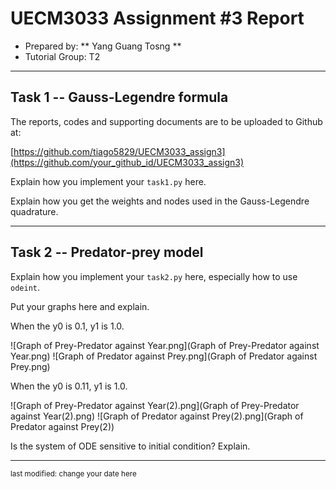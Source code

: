 UECM3033 Assignment #3 Report
========================================================

- Prepared by: ** Yang Guang Tosng **
- Tutorial Group: T2

--------------------------------------------------------

## Task 1 --  Gauss-Legendre formula

The reports, codes and supporting documents are to be uploaded to Github at: 

[https://github.com/tiago5829/UECM3033_assign3](https://github.com/your_github_id/UECM3033_assign3)


Explain how you implement your `task1.py` here.

Explain how you get the weights and nodes used in the Gauss-Legendre quadrature.

---------------------------------------------------------

## Task 2 -- Predator-prey model

Explain how you implement your `task2.py` here, especially how to use `odeint`.


Put your graphs here and explain.

When the y0 is 0.1, y1 is 1.0.


![Graph of Prey-Predator against Year.png](Graph of Prey-Predator against Year.png)
![Graph of Predator against Prey.png](Graph of Predator against Prey.png)

When the y0 is 0.11, y1 is 1.0.


![Graph of Prey-Predator against Year(2).png](Graph of Prey-Predator against Year(2).png)
![Graph of Predator against Prey(2).png](Graph of Predator against Prey(2))

Is the system of ODE sensitive to initial condition? Explain.

-----------------------------------

<sup>last modified: change your date here</sup>
